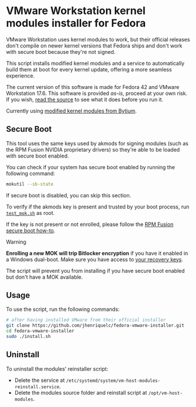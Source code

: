# VMware Workstation kernel modules installer for Fedora

VMware Workstation uses kernel modules to work, but their official releases don't compile on newer kernel versions that Fedora ships and don't work with secure boot because they're not signed.

This script installs modified kernel modules and a service to automatically build them at boot for every kernel update, offering a more seamless experience.

The current version of this software is made for Fedora 42 and VMware Workstation 17.6.
This software is provided *as-is*, proceed at your own risk.
If you wish, [read the source](https://github.com/jhenriquelc/fedora-vmware-installer/blob/main/install.sh) to see what it does before you run it.

Currently using [modified kernel modules from Bytium](https://github.com/bytium/vm-host-modules).

## Secure Boot

This tool uses the same keys used by akmods for signing modules (such as the RPM Fusion NVIDIA proprietary drivers) so they're able to be loaded with secure boot enabled.

You can check if your system has secure boot enabled by running the following command:

```bash
mokutil --sb-state
```

If secure boot is disabled, you can skip this section.

To verify if the akmods key is present and trusted by your boot process, run [`test_mok.sh`](<test_mok.sh>) as root.

If the key is not present or not enrolled, please follow the [RPM Fusion secure boot how-to](https://rpmfusion.org/Howto/Secure%20Boot?highlight=%28%5CbCategoryHowto%5Cb%29).

> [!WARNING]
> **Enrolling a new MOK will trip Bitlocker encryption** if you have it enabled in a Windows dual-boot. Make sure you have access to [your recovery keys](https://support.microsoft.com/en-us/windows/find-your-bitlocker-recovery-key-6b71ad27-0b89-ea08-f143-056f5ab347d6).

The script will prevent you from installing if you have secure boot enabled but don't have a MOK available.

## Usage

To use the script, run the following commands:

```bash
# after having installed VMware from their official installer
git clone https://github.com/jhenriquelc/fedora-vmware-installer.git
cd fedora-vmware-installer
sudo ./install.sh
```

## Uninstall

To uninstall the modules' reinstaller script:

- Delete the service at `/etc/systemd/system/vm-host-modules-reinstall.service`.
- Delete the modules source folder and reinstall script at `/opt/vm-host-modules`.
